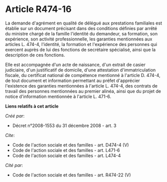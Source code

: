 # Article R474-16

La demande d'agrément en qualité de délégué aux prestations familiales est établie sur un document précisant dans des
conditions définies par arrêté du ministre chargé de la famille l'identité du demandeur, sa formation, son expérience, son
activité professionnelle, les garanties mentionnées aux articles L. 474-4, l'identité, la formation et l'expérience des
personnes qui exercent auprès de lui des fonctions de secrétaire spécialisé, ainsi que la description de ces fonctions. 

Elle est accompagnée d'un acte de naissance, d'un extrait de casier judiciaire, d'un justificatif de domicile, d'une
attestation d'immatriculation fiscale, du certificat national de compétence mentionné à l'article D. 474-4, de tout document
et information permettant au préfet d'apprécier l'existence des garanties mentionnées à l'article L. 474-4, des contrats de
travail des personnes mentionnées au premier alinéa, ainsi que du projet de notice d'information mentionnée à l'article L.
471-6.

**Liens relatifs à cet article**

_Créé par_:

  - Décret n°2008-1553 du 31 décembre 2008 - art. 3

_Cite_:

  - Code de l'action sociale et des familles - art. D474-4 (V)
  - Code de l'action sociale et des familles - art. L471-6
  - Code de l'action sociale et des familles - art. L474-4

_Cité par_:

  - Code de l'action sociale et des familles - art. R474-22 (V)
